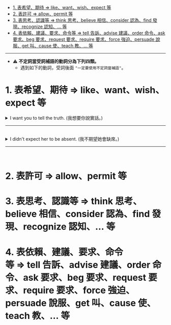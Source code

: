 * [1. 表希望、期待 ⇒ like、want、wish、expect 等](#1表希望期待likewantwishexpect等)
* [2. 表許可 ⇒ allow、permit 等](#2表許可allowpermit等)
* [3. 表思考、認識等 ⇒ think 思考、believe 相信、consider 認為、find 發現、recognize 認知、… 等](#3表思考認識等think思考believe相信consider認為find發現recognize認知等)
* [4. 表依賴、建議、要求、命令等 ⇒ tell 告訴、advise 建議、order 命令、ask 要求、beg 要求、request 要求、require 要求、force 強迫、persuade 說服、get 叫、cause 使、teach 教、… 等](#4表依賴建議要求命令等tell告訴advise建議order命令ask要求beg要求request要求require要求force強迫persuade說服get叫cause使teach教等)

---

- ⚠️ **不定詞當受詞補語的動詞分為下列四類。**
    - 遇到如下的動詞，受詞後面 `"一定要使用不定詞當補語"`。
 
# 1.&nbsp;表希望、期待&nbsp;⇒&nbsp;like、want、wish、expect&nbsp;等

<details>
  <summary>
    I want you to tell the truth. (我想要你說實話。)
  </summary>

  - you 是受詞，要做 “說實話的動作”，這個動作把受詞表達得更清楚，叫做受詞補語  ⇒  to tell the truth。
    - 受詞補語  ⇒  補充說明受詞。
  - 例句如果改成  ⇒  我要你跟我說實話
    - `I want you to tell me the truth.`
</details>

---
<br>

<details>
  <summary>
    I didn't expect her to be absent. (我不期望她會缺席。)
  </summary>

  - expect  ⇒  期待。
</details>

---
<br>

# 2.&nbsp;表許可&nbsp;⇒&nbsp;allow、permit&nbsp;等
# 3.&nbsp;表思考、認識等&nbsp;⇒&nbsp;think&nbsp;思考、believe&nbsp;相信、consider&nbsp;認為、find&nbsp;發現、recognize&nbsp;認知、…&nbsp;等
# 4.&nbsp;表依賴、建議、要求、命令等&nbsp;⇒&nbsp;tell&nbsp;告訴、advise&nbsp;建議、order&nbsp;命令、ask&nbsp;要求、beg&nbsp;要求、request&nbsp;要求、require&nbsp;要求、force&nbsp;強迫、persuade&nbsp;說服、get&nbsp;叫、cause&nbsp;使、teach&nbsp;教、…&nbsp;等
